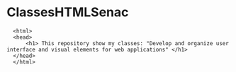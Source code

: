 # ClassesHTMLSenac

<!DOCKTYPE>
      <html>
      <head>
          <h1> This repository show my classes: "Develop and organize user interface and visual elements for web applications" </h1>
      </head>
      </html>

